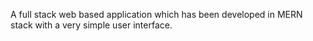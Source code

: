 A full stack web based application which has been developed in MERN stack with a very simple user interface.
